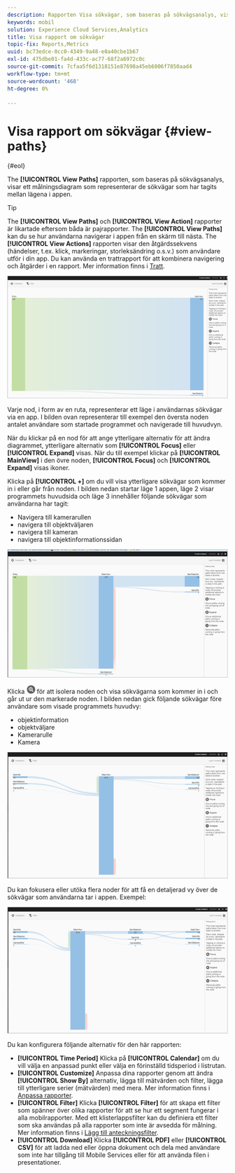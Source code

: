 ```yaml
---
description: Rapporten Visa sökvägar, som baseras på sökvägsanalys, visar ett bandiagram som representerar de sökvägar som har tagits mellan lägena i appen.
keywords: mobil
solution: Experience Cloud Services,Analytics
title: Visa rapport om sökvägar
topic-fix: Reports,Metrics
uuid: bc73edce-0cc0-4349-9a48-e0a40cbe1b67
exl-id: 475dbe01-fa4d-433c-ac77-68f2a6972c0c
source-git-commit: 7cfaa5f6d1318151e87698a45eb6006f7850aad4
workflow-type: tm+mt
source-wordcount: '468'
ht-degree: 0%

---
```


# Visa rapport om sökvägar {#view-paths}

{#eol}

The **[!UICONTROL View Paths]** rapporten, som baseras på sökvägsanalys, visar ett målningsdiagram som representerar de sökvägar som har tagits mellan lägena i appen.

>[!TIP]
>
>The **[!UICONTROL View Paths]** och **[!UICONTROL View Action]** rapporter är likartade eftersom båda är pajrapporter. The **[!UICONTROL View Paths]** kan du se hur användarna navigerar i appen från en skärm till nästa. The **[!UICONTROL View Actions]** rapporten visar den åtgärdssekvens (händelser, t.ex. klick, markeringar, storleksändring o.s.v.) som användare utför i din app. Du kan använda en trattrapport för att kombinera navigering och åtgärder i en rapport. Mer information finns i [Tratt](/help/using/usage/reports-funnel.md).

![visa banor](assets/view_paths.png)

Varje nod, i form av en ruta, representerar ett läge i användarnas sökvägar via en app. I bilden ovan representerar till exempel den översta noden antalet användare som startade programmet och navigerade till huvudvyn.

När du klickar på en nod för att ange ytterligare alternativ för att ändra diagrammet, ytterligare alternativ som **[!UICONTROL Focus]** eller **[!UICONTROL Expand]** visas. När du till exempel klickar på **[!UICONTROL MainView]** i den övre noden, **[!UICONTROL Focus]** och **[!UICONTROL Expand]** visas ikoner.

Klicka på **[!UICONTROL +]** om du vill visa ytterligare sökvägar som kommer in i eller går från noden. I bilden nedan startar läge 1 appen, läge 2 visar programmets huvudsida och läge 3 innehåller följande sökvägar som användarna har tagit:

* Navigera till kamerarullen
* navigera till objektväljaren
* navigera till kameran
* navigera till objektinformationssidan

![](assets/view_paths_expand.png)

Klicka ![fokusikon](assets/icon_focus.png) för att isolera noden och visa sökvägarna som kommer in i och går ut ur den markerade noden. I bilden nedan gick följande sökvägar före användare som visade programmets huvudvy:

* objektinformation
* objektväljare
* Kamerarulle
* Kamera

![visa banfokus](assets/view_paths_focus.png)

Du kan fokusera eller utöka flera noder för att få en detaljerad vy över de sökvägar som användarna tar i appen. Exempel:

![visa bana flera](assets/view_paths_mult.png)

Du kan konfigurera följande alternativ för den här rapporten:

* **[!UICONTROL Time Period]**
Klicka på **[!UICONTROL Calendar]** om du vill välja en anpassad punkt eller välja en förinställd tidsperiod i listrutan.
* **[!UICONTROL Customize]**
Anpassa dina rapporter genom att ändra **[!UICONTROL Show By]** alternativ, lägga till mätvärden och filter, lägga till ytterligare serier (mätvärden) med mera. Mer information finns i [Anpassa rapporter](/help/using/usage/reports-customize/reports-customize.md).
* **[!UICONTROL Filter]**
Klicka **[!UICONTROL Filter]** för att skapa ett filter som spänner över olika rapporter för att se hur ett segment fungerar i alla mobilrapporter. Med ett klisterlappsfilter kan du definiera ett filter som ska användas på alla rapporter som inte är avsedda för målning. Mer information finns i [Lägg till anteckningsfilter](/help/using/usage/reports-customize/t-sticky-filter.md).
* **[!UICONTROL Download]**
Klicka **[!UICONTROL PDF]** eller **[!UICONTROL CSV]** för att ladda ned eller öppna dokument och dela med användare som inte har tillgång till Mobile Services eller för att använda filen i presentationer.
